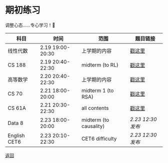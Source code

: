 # 期初练习

调整心态……专心学习！💯

| 科目     | 时间             | 范围            | 题目链接 |
| -------- | ---------------- | --------------- | -------- |
| 线性代数 | 2.19 19:00-20:30 | 上学期的内容 | [戳这里](https://calvinxiaocao.github.io/24sp/start/algebra.pdf) |
| CS 188   | 2.19 20:40-22:30 | midterm (to RL) | [戳这里](https://calvinxiaocao.github.io/24sp/start/cs188.pdf) |
| 高等数学 | 2.20 20:40-22:30 | 上学期的内容 | [戳这里](https://calvinxiaocao.github.io/24sp/start/math.pdf)|
| CS 70    | 2.21 18:00-20:00 | midterm 1 (to RSA)|[戳这里](https://calvinxiaocao.github.io/24sp/start/cs70.pdf)|
| CS 61A |2.21 20:30-22:30|all contents|[戳这里](https://calvinxiaocao.github.io/24sp/start/cs61a.pdf)|
|Data 8| 2.23 18:00-20:00|midterm (to causality)|*2.23 12:30发布*|
|English CET6|2.23 20:10-22:30|CET6 difficulty|*2.23 12:30发布*|

[返回](/24sp/week0)